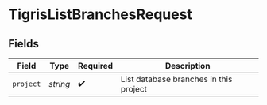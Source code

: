 # TigrisListBranchesRequest


## Fields

| Field                                  | Type                                   | Required                               | Description                            |
| -------------------------------------- | -------------------------------------- | -------------------------------------- | -------------------------------------- |
| `project`                              | *string*                               | :heavy_check_mark:                     | List database branches in this project |